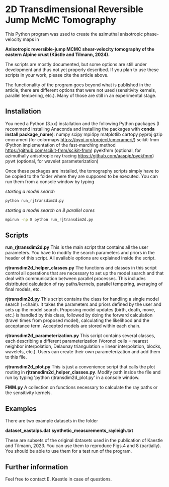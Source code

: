 # 2D Transdimensional Reversible Jump McMC Tomography

This Python program was used to create the azimuthal anisotropic phase-velocity maps in

**Anisotropic reversible-jump MCMC shear-velocity tomography of the eastern Alpine crust (Kästle and Tilmann, 2024).**

The scripts are mostly documented, but some options are still under development and thus not yet properly described. If you plan to use these scripts in your work, please cite the article above.

The functionality of the program goes beyond what is published in the article, there are different options that were not used (sensitivity kernels, parallel tempering, etc.). Many of those are still in an experimental stage.

## Installation

You need a Python (3.xx) installation and the following Python packages (I recommend installing Anaconda and installing the packages with __conda install package_name__):
numpy
scipy
mpi4py
matplotlib
cartopy
pyproj
gzip
cmcrameri (for colormaps https://pypi.org/project/cmcrameri/)
scikit-fmm (Python implementation of the fast-marching method https://github.com/scikit-fmm/scikit-fmm)
pyekfmm (optional, for azimuthally anisotropic ray tracing https://github.com/aaspip/pyekfmm)
pywt (optional, for wavelet parameterization)

Once these packages are installed, the tomography scripts simply have to be copied to the folder where they are supposed to be executed. You can run them from a console window by typing

_starting a model search_
```bash
python run_rjtransdim2d.py
```

_starting a model search on 8 parallel cores_
```bash
mpirun -np 8 python run_rjtransdim2d.py
```

## Scripts

__run_rjtransdim2d.py__
This is the main script that contains all the user parameters. You have to modify the search parameters and priors in the header of this script. All available options are explained inside the script.

__rjtransdim2d_helper_classes.py__
The functions and classes in this script control all operations that are necessary to set up the model search and that deal with communication between parallel processes. This includes distributed calculation of ray paths/kernels, parallel tempering, averaging of final models, etc.

__rjtransdim2d.py__
This script contains the class for handling a single model search (=chain). It takes the parameters and priors defined by the user and sets up the model search. Proposing model updates (birth, death, move, etc.) is handled by this class, followed by doing the forward calculation (travel times from proposed model), calculating the likelihood and the acceptance term. Accepted models are stored within each chain.

__rjtransdim2d_parameterization.py__
This script contains several classes, each describing a different parameterization (Voronoi cells = nearest neighbor interpolation, Delaunay triangulation = linear interpolation, blocks, wavelets, etc.). Users can create their own parameterization and add them to this file.

__rjtransdim2d_plot.py__
This is just a convenience script that calls the plot routing in __rjtransdim2d_helper_classes.py__. Modify path inside the file and run by typing 'python rjtransdim2d_plot.py' in a console window.

__FMM.py__
A collection on functions necessary to calculate the ray paths or the sensitivity kernels.

## Examples

There are two example datasets in the folder

__dataset_eastalps.dat__
__synthetic_measurements_rayleigh.txt__

These are subsets of the original datasets used in the publication of Kaestle and Tilmann, 2023. You can use them to reproduce Figs.4 and 8 (partially). You should be able to use them for a test run of the program.


## Further information

Feel free to contact E. Kaestle in case of questions.
